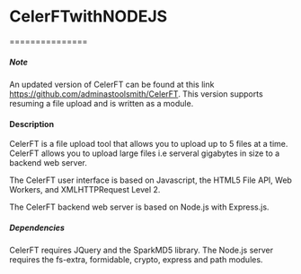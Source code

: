 # CelerFTwithNODEJS
===============

##### Note

An updated version of CelerFT can be found at this link https://github.com/adminastoolsmith/CelerFT. This version supports 
resuming a file upload and is written as a module.

#### Description

CelerFT is a file upload tool that allows you to upload up to 5 files at a time. CelerFT allows you to upload 
large files i.e serveral gigabytes in size to a backend web server. 

The CelerFT user interface is based on Javascript, the HTML5 File API, Web Workers, and XMLHTTPRequest Level 2.

The CelerFT backend web server is based on Node.js with Express.js.

##### Dependencies

CelerFT requires JQuery and the SparkMD5 library. The Node.js server requires the fs-extra, formidable, crypto, 
express and path modules.
